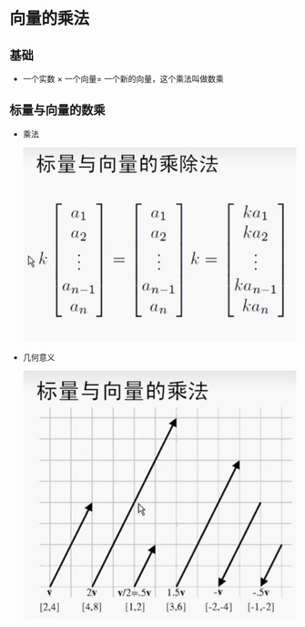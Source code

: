 # 向量的乘法

## 基础

+ 一个实数 × 一个向量= 一个新的向量，这个乘法叫做数乘

## 标量与向量的数乘

+ 乘法

  ![向量与标量的乘法](./images/向量与标量的乘法.png)

+ 几何意义

  ![向量与标量的乘法几何意义](./images/向量与标量的乘法几何意义.png)
